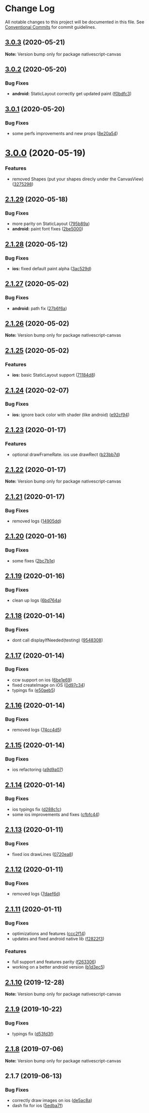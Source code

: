 # Change Log

All notable changes to this project will be documented in this file.
See [Conventional Commits](https://conventionalcommits.org) for commit guidelines.

## [3.0.3](https://github.com/Akylas/nativescript-canvas/compare/v3.0.2...v3.0.3) (2020-05-21)

**Note:** Version bump only for package nativescript-canvas





## [3.0.2](https://github.com/Akylas/nativescript-canvas/compare/v3.0.1...v3.0.2) (2020-05-20)


### Bug Fixes

* **android:** StaticLayout correctly get updated paint ([f0bdfc3](https://github.com/Akylas/nativescript-canvas/commit/f0bdfc3f5b414670e580c4bcfda035f3f7becba3))





## [3.0.1](https://github.com/Akylas/nativescript-canvas/compare/v3.0.0...v3.0.1) (2020-05-20)


### Bug Fixes

* some perfs improvements and new props ([8e20a54](https://github.com/Akylas/nativescript-canvas/commit/8e20a548776ccfad461b837d5ed8cb9371c53a2d))





# [3.0.0](https://github.com/Akylas/nativescript-canvas/compare/v2.1.29...v3.0.0) (2020-05-19)


### Features

* removed Shapes (put your shapes direcly under the CanvasView) ([3275298](https://github.com/Akylas/nativescript-canvas/commit/32752981789e58bb2030b3f012c0884ac99e8789))





## [2.1.29](https://github.com/Akylas/nativescript-canvas/compare/v2.1.28...v2.1.29) (2020-05-18)


### Bug Fixes

* more parity on StaticLayout ([795b89a](https://github.com/Akylas/nativescript-canvas/commit/795b89a29502bd82b69561f8d2d611a7a3cb1bd0))
* **android:** paint font fixes ([2be5000](https://github.com/Akylas/nativescript-canvas/commit/2be50001fbcc607f3d86f0ecc8961eb0303516d7))





## [2.1.28](https://github.com/Akylas/nativescript-canvas/compare/v2.1.27...v2.1.28) (2020-05-12)


### Bug Fixes

* **ios:** fixed default paint alpha ([3ac529d](https://github.com/Akylas/nativescript-canvas/commit/3ac529db201760304db2da949f1af030a4846de3))





## [2.1.27](https://github.com/Akylas/nativescript-canvas/compare/v2.1.26...v2.1.27) (2020-05-02)


### Bug Fixes

* **android:** path fix ([27b6f6a](https://github.com/Akylas/nativescript-canvas/commit/27b6f6aca5b6cf246602ea2324fb3eaa1a2d6b55))





## [2.1.26](https://github.com/Akylas/nativescript-canvas/compare/v2.1.25...v2.1.26) (2020-05-02)

**Note:** Version bump only for package nativescript-canvas





## [2.1.25](https://github.com/Akylas/nativescript-canvas/compare/v2.1.24...v2.1.25) (2020-05-02)


### Features

* **ios:** basic StaticLayout support ([71184d8](https://github.com/Akylas/nativescript-canvas/commit/71184d87c85e9974d19945a9c0296868403a79f8))





## [2.1.24](https://github.com/Akylas/nativescript-canvas/compare/v2.1.23...v2.1.24) (2020-02-07)


### Bug Fixes

* **ios:** ignore back color with shader (like android) ([e92cf94](https://github.com/Akylas/nativescript-canvas/commit/e92cf94bc39ff12fd2a0edfe2066ab1387726e34))





## [2.1.23](https://github.com/Akylas/nativescript-canvas/compare/v2.1.22...v2.1.23) (2020-01-17)


### Features

* optional drawFrameRate. ios use drawRect ([b23bb7d](https://github.com/Akylas/nativescript-canvas/commit/b23bb7d03c81287496359fcae32536d1cc18ad6a))





## [2.1.22](https://github.com/Akylas/nativescript-canvas/compare/v2.1.21...v2.1.22) (2020-01-17)

**Note:** Version bump only for package nativescript-canvas





## [2.1.21](https://github.com/Akylas/nativescript-canvas/compare/v2.1.20...v2.1.21) (2020-01-17)


### Bug Fixes

* removed logs ([14905dd](https://github.com/Akylas/nativescript-canvas/commit/14905dd7369cc84ac2bf0973d00faf2780703af8))





## [2.1.20](https://github.com/Akylas/nativescript-canvas/compare/v2.1.19...v2.1.20) (2020-01-16)


### Bug Fixes

* some fixes ([2bc7b1e](https://github.com/Akylas/nativescript-canvas/commit/2bc7b1e1bf205d2c3f697d80169f8e5a819d6c7d))





## [2.1.19](https://github.com/Akylas/nativescript-canvas/compare/v2.1.18...v2.1.19) (2020-01-16)


### Bug Fixes

* clean up logs ([6bd764a](https://github.com/Akylas/nativescript-canvas/commit/6bd764a830e2b8357aebf1c302d046db09993f8c))





## [2.1.18](https://github.com/Akylas/nativescript-canvas/compare/v2.1.17...v2.1.18) (2020-01-14)


### Bug Fixes

* dont call displayIfNeeded(testing) ([9548308](https://github.com/Akylas/nativescript-canvas/commit/95483085591df46bee792ebcfea1b8dd37a6efa8))





## [2.1.17](https://github.com/Akylas/nativescript-canvas/compare/v2.1.16...v2.1.17) (2020-01-14)


### Bug Fixes

* ccw support on ios ([6be1e69](https://github.com/Akylas/nativescript-canvas/commit/6be1e69b4951190af7340185d0ba7ac5248f9178))
* fixed createImage on iOS ([0d97c34](https://github.com/Akylas/nativescript-canvas/commit/0d97c3481f6f40ce46046b296bf831271a5515e1))
* typings fix ([e50aeb5](https://github.com/Akylas/nativescript-canvas/commit/e50aeb52dab22d1c07255c62bbf020c17d4976b7))





## [2.1.16](https://github.com/Akylas/nativescript-canvas/compare/v2.1.15...v2.1.16) (2020-01-14)


### Bug Fixes

* removed logs ([74cc4d5](https://github.com/Akylas/nativescript-canvas/commit/74cc4d5a7d0a16fd1df4825bdd8ce3c2d44d481e))





## [2.1.15](https://github.com/Akylas/nativescript-canvas/compare/v2.1.14...v2.1.15) (2020-01-14)


### Bug Fixes

* ios refactoring ([a9d9a07](https://github.com/Akylas/nativescript-canvas/commit/a9d9a074f7d3b75172044417a21600df0e492159))





## [2.1.14](https://github.com/Akylas/nativescript-canvas/compare/v2.1.13...v2.1.14) (2020-01-14)


### Bug Fixes

* ios typings fix ([d288c1c](https://github.com/Akylas/nativescript-canvas/commit/d288c1cc913ae3cadcce12c3a8782611a020da2f))
* some ios improvements and fixes ([cfbfc44](https://github.com/Akylas/nativescript-canvas/commit/cfbfc44a0bebece803de839c4bffedee98b83d22))





## [2.1.13](https://github.com/Akylas/nativescript-canvas/compare/v2.1.12...v2.1.13) (2020-01-11)


### Bug Fixes

* fixed ios drawLines ([0720ea8](https://github.com/Akylas/nativescript-canvas/commit/0720ea8bcbbf7f600b8d31f55e101855de76ab5f))





## [2.1.12](https://github.com/Akylas/nativescript-canvas/compare/v2.1.11...v2.1.12) (2020-01-11)


### Bug Fixes

* removed logs ([7daef6d](https://github.com/Akylas/nativescript-canvas/commit/7daef6d15f057d4e0d560c9bedbb6832f23dccb4))





## [2.1.11](https://github.com/Akylas/nativescript-canvas/compare/v2.1.10...v2.1.11) (2020-01-11)


### Bug Fixes

* optimizations and features ([ccc2f14](https://github.com/Akylas/nativescript-canvas/commit/ccc2f14cc96edf77b963ffcbd529fe76c7705cc2))
* updates and fixed android native lib ([f2822f3](https://github.com/Akylas/nativescript-canvas/commit/f2822f3e244c83005599a00079dc4f6a6d4a40c7))


### Features

* full support and features parity ([f263306](https://github.com/Akylas/nativescript-canvas/commit/f263306eac6d7d7c1296c4ca7f724b3972483a32))
* working on a better android version ([b1d3ec5](https://github.com/Akylas/nativescript-canvas/commit/b1d3ec5b05222638371b293cf9b2e199996658ec))





## [2.1.10](https://github.com/Akylas/nativescript-canvas/compare/v2.1.9...v2.1.10) (2019-12-28)

**Note:** Version bump only for package nativescript-canvas





## [2.1.9](https://github.com/Akylas/nativescript-canvas/compare/v2.1.8...v2.1.9) (2019-10-22)


### Bug Fixes

* typings fix ([d53fd3f](https://github.com/Akylas/nativescript-canvas/commit/d53fd3f))





## [2.1.8](https://github.com/Akylas/nativescript-canvas/compare/v2.1.7...v2.1.8) (2019-07-06)

**Note:** Version bump only for package nativescript-canvas





## 2.1.7 (2019-06-13)


### Bug Fixes

* correctly draw images on ios ([de5ac8a](https://github.com/Akylas/nativescript-canvas/commit/de5ac8a))
* dash fix for ios ([5edba7f](https://github.com/Akylas/nativescript-canvas/commit/5edba7f))
